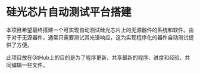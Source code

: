 # 硅光芯片自动测试平台搭建

本项目希望最终搭建一个可实现自动测试硅光芯片上的无源器件的系统和软件。由于对于无源器件，通常只需要测试其光谱响应，这为实现程序化的器件自动测试提供了方便。

此项目放在GitHub上的目的是为了程序更新、共享最新的程序、进度和经验、共同编辑一些文件。





